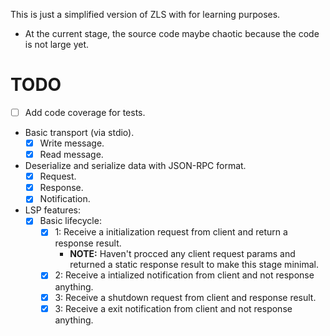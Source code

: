 This is just a simplified version of ZLS with for learning purposes.

- At the current stage, the source code maybe chaotic because the code is not large yet.

# TODO
* [ ] Add code coverage for tests.
* Basic transport (via stdio).
  - [x] Write message.
  - [x] Read message.
* Deserialize and serialize data with JSON-RPC format. 
  - [x] Request.
  - [x] Response.
  - [x] Notification.
* LSP features:
  - [x] Basic lifecycle:
    - [x] 1: Receive a initialization request from client and return a response result.
      - **NOTE:** Haven't procced any client request params and returned a static response result to make this stage minimal.
    - [x] 2: Receive a intialized notification from client and not response anything.
    - [x] 3: Receive a shutdown request from client and response result.
    - [x] 3: Receive a exit notification from client and not response anything.

